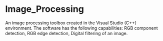 Image_Processing
================

An image processing toolbox created in the Visual Studio (C++) environment. The software has the following capabilities: RGB component detection, RGB edge detection, Digital filtering of an image.
